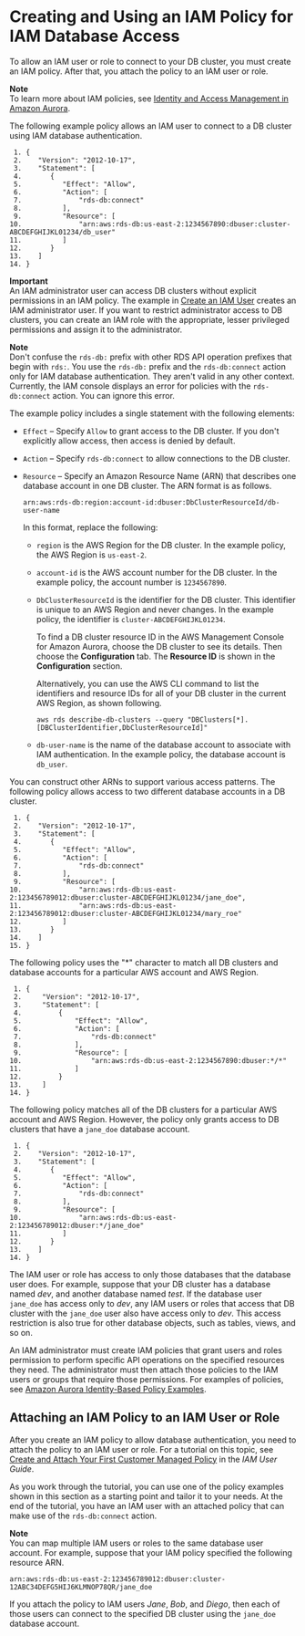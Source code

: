 # Creating and Using an IAM Policy for IAM Database Access<a name="UsingWithRDS.IAMDBAuth.IAMPolicy"></a>

To allow an IAM user or role to connect to your DB cluster, you must create an IAM policy\. After that, you attach the policy to an IAM user or role\.

**Note**  
To learn more about IAM policies, see [Identity and Access Management in Amazon Aurora](UsingWithRDS.IAM.md)\.

The following example policy allows an IAM user to connect to a DB cluster using IAM database authentication\.

```
 1. {
 2.    "Version": "2012-10-17",
 3.    "Statement": [
 4.       {
 5.          "Effect": "Allow",
 6.          "Action": [
 7.              "rds-db:connect"
 8.          ],
 9.          "Resource": [
10.              "arn:aws:rds-db:us-east-2:1234567890:dbuser:cluster-ABCDEFGHIJKL01234/db_user"
11.          ]
12.       }
13.    ]
14. }
```

**Important**  
An IAM administrator user can access DB clusters without explicit permissions in an IAM policy\. The example in [Create an IAM User](CHAP_SettingUp_Aurora.md#CHAP_SettingUp_Aurora.IAM) creates an IAM administrator user\. If you want to restrict administrator access to DB clusters, you can create an IAM role with the appropriate, lesser privileged permissions and assign it to the administrator\. 

**Note**  
Don't confuse the `rds-db:` prefix with other RDS API operation prefixes that begin with `rds:`\. You use the `rds-db:` prefix and the `rds-db:connect` action only for IAM database authentication\. They aren't valid in any other context\.   
Currently, the IAM console displays an error for policies with the `rds-db:connect` action\. You can ignore this error\.

The example policy includes a single statement with the following elements:
+ `Effect` – Specify `Allow` to grant access to the DB cluster\. If you don't explicitly allow access, then access is denied by default\.
+ `Action` – Specify `rds-db:connect` to allow connections to the DB cluster\.
+ `Resource` – Specify an Amazon Resource Name \(ARN\) that describes one database account in one DB cluster\. The ARN format is as follows\.

  ```
  arn:aws:rds-db:region:account-id:dbuser:DbClusterResourceId/db-user-name
  ```

  In this format, replace the following:
  + `region` is the AWS Region for the DB cluster\. In the example policy, the AWS Region is `us-east-2`\.
  + `account-id` is the AWS account number for the DB cluster\. In the example policy, the account number is `1234567890`\.
  + `DbClusterResourceId` is the identifier for the DB cluster\. This identifier is unique to an AWS Region and never changes\. In the example policy, the identifier is `cluster-ABCDEFGHIJKL01234`\.

    To find a DB cluster resource ID in the AWS Management Console for Amazon Aurora, choose the DB cluster to see its details\. Then choose the **Configuration** tab\. The **Resource ID** is shown in the **Configuration** section\.

    Alternatively, you can use the AWS CLI command to list the identifiers and resource IDs for all of your DB cluster in the current AWS Region, as shown following\.

    ```
    aws rds describe-db-clusters --query "DBClusters[*].[DBClusterIdentifier,DbClusterResourceId]"
    ```
  + `db-user-name` is the name of the database account to associate with IAM authentication\. In the example policy, the database account is `db_user`\.

You can construct other ARNs to support various access patterns\. The following policy allows access to two different database accounts in a DB cluster\.

```
 1. {
 2.    "Version": "2012-10-17",
 3.    "Statement": [
 4.       {
 5.          "Effect": "Allow",
 6.          "Action": [
 7.              "rds-db:connect"
 8.          ],
 9.          "Resource": [
10.              "arn:aws:rds-db:us-east-2:123456789012:dbuser:cluster-ABCDEFGHIJKL01234/jane_doe",
11.              "arn:aws:rds-db:us-east-2:123456789012:dbuser:cluster-ABCDEFGHIJKL01234/mary_roe"
12.          ]
13.       }
14.    ]
15. }
```

The following policy uses the "\*" character to match all DB clusters and database accounts for a particular AWS account and AWS Region\. 

```
 1. {
 2.     "Version": "2012-10-17",
 3.     "Statement": [
 4.         {
 5.             "Effect": "Allow",
 6.             "Action": [
 7.                 "rds-db:connect"
 8.             ],
 9.             "Resource": [
10.                 "arn:aws:rds-db:us-east-2:1234567890:dbuser:*/*"
11.             ]
12.         }
13.     ]
14. }
```

The following policy matches all of the DB clusters for a particular AWS account and AWS Region\. However, the policy only grants access to DB clusters that have a `jane_doe` database account\.

```
 1. {
 2.    "Version": "2012-10-17",
 3.    "Statement": [
 4.       {
 5.          "Effect": "Allow",
 6.          "Action": [
 7.              "rds-db:connect"
 8.          ],
 9.          "Resource": [
10.              "arn:aws:rds-db:us-east-2:123456789012:dbuser:*/jane_doe"
11.          ]
12.       }
13.    ]
14. }
```

The IAM user or role has access to only those databases that the database user does\. For example, suppose that your DB cluster has a database named *dev*, and another database named *test*\. If the database user `jane_doe` has access only to *dev*, any IAM users or roles that access that DB cluster with the `jane_doe` user also have access only to *dev*\. This access restriction is also true for other database objects, such as tables, views, and so on\.

An IAM administrator must create IAM policies that grant users and roles permission to perform specific API operations on the specified resources they need\. The administrator must then attach those policies to the IAM users or groups that require those permissions\. For examples of policies, see [Amazon Aurora Identity\-Based Policy Examples](security_iam_id-based-policy-examples.md)\.

## Attaching an IAM Policy to an IAM User or Role<a name="UsingWithRDS.IAMDBAuth.IAMPolicy.Attaching"></a>

After you create an IAM policy to allow database authentication, you need to attach the policy to an IAM user or role\. For a tutorial on this topic, see [ Create and Attach Your First Customer Managed Policy](https://docs.aws.amazon.com/IAM/latest/UserGuide/tutorial_managed-policies.html) in the *IAM User Guide*\.

As you work through the tutorial, you can use one of the policy examples shown in this section as a starting point and tailor it to your needs\. At the end of the tutorial, you have an IAM user with an attached policy that can make use of the `rds-db:connect` action\.

**Note**  
You can map multiple IAM users or roles to the same database user account\. For example, suppose that your IAM policy specified the following resource ARN\.  

```
arn:aws:rds-db:us-east-2:123456789012:dbuser:cluster-12ABC34DEFG5HIJ6KLMNOP78QR/jane_doe
```
If you attach the policy to IAM users *Jane*, *Bob*, and *Diego*, then each of those users can connect to the specified DB cluster using the `jane_doe` database account\.